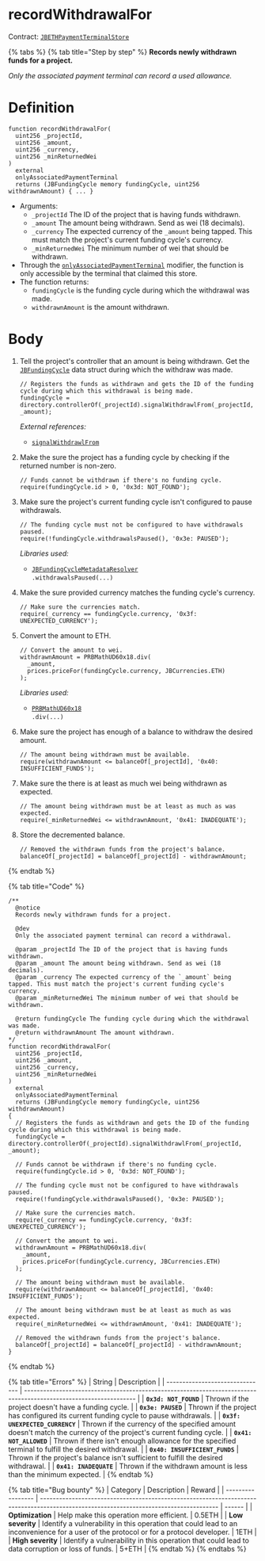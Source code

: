 # recordWithdrawalFor

Contract: [`JBETHPaymentTerminalStore`](broken-reference)​‌

{% tabs %}
{% tab title="Step by step" %}
**Records newly withdrawn funds for a project.**

_Only the associated payment terminal can record a used allowance._

# Definition

```solidity
function recordWithdrawalFor(
  uint256 _projectId,
  uint256 _amount,
  uint256 _currency,
  uint256 _minReturnedWei
)
  external
  onlyAssociatedPaymentTerminal
  returns (JBFundingCycle memory fundingCycle, uint256 withdrawnAmount) { ... }
```

* Arguments:
  * `_projectId` The ID of the project that is having funds withdrawn.
  * `_amount` The amount being withdrawn. Send as wei (18 decimals).
  * `_currency` The expected currency of the `_amount` being tapped. This must match the project's current funding cycle's currency.
  * `_minReturnedWei` The minimum number of wei that should be withdrawn.
* Through the [`onlyAssociatedPaymentTerminal`](../modifiers/onlyassociatedpaymentterminal.md) modifier, the function is only accessible by the terminal that claimed this store.
* The function returns:
  * `fundingCycle` is the funding cycle during which the withdrawal was made.
  * `withdrawnAmount` is the amount withdrawn.

# Body

1.  Tell the project's controller that an amount is being withdrawn. Get the [`JBFundingCycle`](../../../../data-structures/jbfundingcycle.md) data struct during which the withdraw was made.

    ```solidity
    // Registers the funds as withdrawn and gets the ID of the funding cycle during which this withdrawal is being made.
    fundingCycle = directory.controllerOf(_projectId).signalWithdrawlFrom(_projectId, _amount);
    ```

    _External references:_

    * [`signalWithdrawlFrom`](../../../or-controllers/jbcontroller/write/signalwithdrawlfrom.md)
2.  Make the sure the project has a funding cycle by checking if the returned number is non-zero.

    ```solidity
    // Funds cannot be withdrawn if there's no funding cycle.
    require(fundingCycle.id > 0, '0x3d: NOT_FOUND');
    ```
3.  Make sure the project's current funding cycle isn't configured to pause withdrawals.

    ```solidity
    // The funding cycle must not be configured to have withdrawals paused.
    require(!fundingCycle.withdrawalsPaused(), '0x3e: PAUSED');
    ```

    _Libraries used:_

    * [`JBFundingCycleMetadataResolver`](../../../libraries/jbfundingcyclemetadataresolver.md)\
        `.withdrawalsPaused(...)`

4.  Make the sure provided currency matches the funding cycle's currency.

    ```solidity
    // Make sure the currencies match.
    require(_currency == fundingCycle.currency, '0x3f: UNEXPECTED_CURRENCY');
    ```
5.  Convert the amount to ETH.

    ```solidity
    // Convert the amount to wei.
    withdrawnAmount = PRBMathUD60x18.div(
      _amount,
      prices.priceFor(fundingCycle.currency, JBCurrencies.ETH)
    );
    ```

    _Libraries used:_

    * [`PRBMathUD60x18`](https://github.com/hifi-finance/prb-math/blob/main/contracts/PRBMathUD60x18.sol)\
        `.div(...)`
6.  Make sure the project has enough of a balance to withdraw the desired amount.

    ```solidity
    // The amount being withdrawn must be available.
    require(withdrawnAmount <= balanceOf[_projectId], '0x40: INSUFFICIENT_FUNDS');
    ```
7.  Make sure the there is at least as much wei being withdrawn as expected.

    ```solidity
    // The amount being withdrawn must be at least as much as was expected.
    require(_minReturnedWei <= withdrawnAmount, '0x41: INADEQUATE');
    ```
8.  Store the decremented balance.

    ```solidity
    // Removed the withdrawn funds from the project's balance.
    balanceOf[_projectId] = balanceOf[_projectId] - withdrawnAmount;
    ```
{% endtab %}

{% tab title="Code" %}
```solidity
/**
  @notice
  Records newly withdrawn funds for a project.

  @dev
  Only the associated payment terminal can record a withdrawal.

  @param _projectId The ID of the project that is having funds withdrawn.
  @param _amount The amount being withdrawn. Send as wei (18 decimals).
  @param _currency The expected currency of the `_amount` being tapped. This must match the project's current funding cycle's currency.
  @param _minReturnedWei The minimum number of wei that should be withdrawn.

  @return fundingCycle The funding cycle during which the withdrawal was made.
  @return withdrawnAmount The amount withdrawn.
*/
function recordWithdrawalFor(
  uint256 _projectId,
  uint256 _amount,
  uint256 _currency,
  uint256 _minReturnedWei
)
  external
  onlyAssociatedPaymentTerminal
  returns (JBFundingCycle memory fundingCycle, uint256 withdrawnAmount)
{
  // Registers the funds as withdrawn and gets the ID of the funding cycle during which this withdrawal is being made.
  fundingCycle = directory.controllerOf(_projectId).signalWithdrawlFrom(_projectId, _amount);

  // Funds cannot be withdrawn if there's no funding cycle.
  require(fundingCycle.id > 0, '0x3d: NOT_FOUND');

  // The funding cycle must not be configured to have withdrawals paused.
  require(!fundingCycle.withdrawalsPaused(), '0x3e: PAUSED');

  // Make sure the currencies match.
  require(_currency == fundingCycle.currency, '0x3f: UNEXPECTED_CURRENCY');

  // Convert the amount to wei.
  withdrawnAmount = PRBMathUD60x18.div(
    _amount,
    prices.priceFor(fundingCycle.currency, JBCurrencies.ETH)
  );

  // The amount being withdrawn must be available.
  require(withdrawnAmount <= balanceOf[_projectId], '0x40: INSUFFICIENT_FUNDS');

  // The amount being withdrawn must be at least as much as was expected.
  require(_minReturnedWei <= withdrawnAmount, '0x41: INADEQUATE');

  // Removed the withdrawn funds from the project's balance.
  balanceOf[_projectId] = balanceOf[_projectId] - withdrawnAmount;
}
```
{% endtab %}

{% tab title="Errors" %}
| String                          | Description                                                                                                       |
| ------------------------------- | ----------------------------------------------------------------------------------------------------------------- |
| **`0x3d: NOT_FOUND`**           | Thrown if the project doesn't have a funding cycle.                                                               |
| **`0x3e: PAUSED`**              | Thrown if the project has configured its current funding cycle to pause withdrawals.                              |
| **`0x3f: UNEXPECTED_CURRENCY`** | Thrown if the currency of the specified amount doesn't match the currency of the project's current funding cycle. |
| **`0x41: NOT_ALLOWED`**         | Thrown if there isn't enough allowance for the specified terminal to fulfill the desired withdrawal.              |
| **`0x40: INSUFFICIENT_FUNDS`**  | Thrown if the project's balance isn't sufficient to fulfill the desired withdrawal.                               |
| **`0x41: INADEQUATE`**          | Thrown if the withdrawn amount is less than the minimum expected.                                                 |
{% endtab %}

{% tab title="Bug bounty" %}
| Category          | Description                                                                                                                            | Reward |
| ----------------- | -------------------------------------------------------------------------------------------------------------------------------------- | ------ |
| **Optimization**  | Help make this operation more efficient.                                                                                               | 0.5ETH |
| **Low severity**  | Identify a vulnerability in this operation that could lead to an inconvenience for a user of the protocol or for a protocol developer. | 1ETH   |
| **High severity** | Identify a vulnerability in this operation that could lead to data corruption or loss of funds.                                        | 5+ETH  |
{% endtab %}
{% endtabs %}

